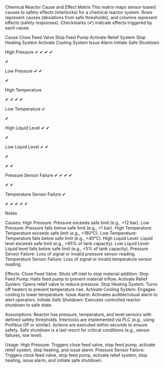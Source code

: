 Chemical Reactor Cause and Effect Matrix
This matrix maps sensor-based causes to safety effects (interlocks) for a chemical reactor system. Rows represent causes (deviations from safe thresholds), and columns represent effects (safety responses). Checkmarks (✔) indicate effects triggered by each cause.



Cause
Close Feed Valve
Stop Feed Pump
Activate Relief System
Stop Heating System
Activate Cooling System
Issue Alarm
Initiate Safe Shutdown



High Pressure
✔
✔
✔
✔

✔



Low Pressure
✔
✔



✔



High Temperature


✔
✔
✔
✔



Low Temperature
✔




✔



High Liquid Level
✔
✔



✔



Low Liquid Level
✔
✔

✔

✔
✔


Pressure Sensor Failure
✔
✔
✔
✔

✔
✔


Temperature Sensor Failure
✔

✔
✔
✔
✔
✔


Notes

Causes:
High Pressure: Pressure exceeds safe limit (e.g., >12 bar).
Low Pressure: Pressure falls below safe limit (e.g., <1 bar).
High Temperature: Temperature exceeds safe limit (e.g., >180°C).
Low Temperature: Temperature falls below safe limit (e.g., <40°C).
High Liquid Level: Liquid level exceeds safe limit (e.g., >95% of tank capacity).
Low Liquid Level: Liquid level falls below safe limit (e.g., <5% of tank capacity).
Pressure Sensor Failure: Loss of signal or invalid pressure sensor reading.
Temperature Sensor Failure: Loss of signal or invalid temperature sensor reading.


Effects:
Close Feed Valve: Shuts off inlet to stop material addition.
Stop Feed Pump: Halts feed pump to prevent material inflow.
Activate Relief System: Opens relief valve to reduce pressure.
Stop Heating System: Turns off heaters to prevent temperature rise.
Activate Cooling System: Engages cooling to lower temperature.
Issue Alarm: Activates audible/visual alarm to alert operators.
Initiate Safe Shutdown: Executes controlled reactor shutdown to safe state.


Assumptions:
Reactor has pressure, temperature, and level sensors with defined safety thresholds.
Interlocks are implemented via PLC (e.g., using Profibus DP or similar).
Actions are executed within seconds to ensure safety.
Safe shutdown is a last resort for critical conditions (e.g., sensor failures, low level).


Usage:
High Pressure: Triggers close feed valve, stop feed pump, activate relief system, stop heating, and issue alarm.
Pressure Sensor Failure: Triggers close feed valve, stop feed pump, activate relief system, stop heating, issue alarm, and initiate safe shutdown.



